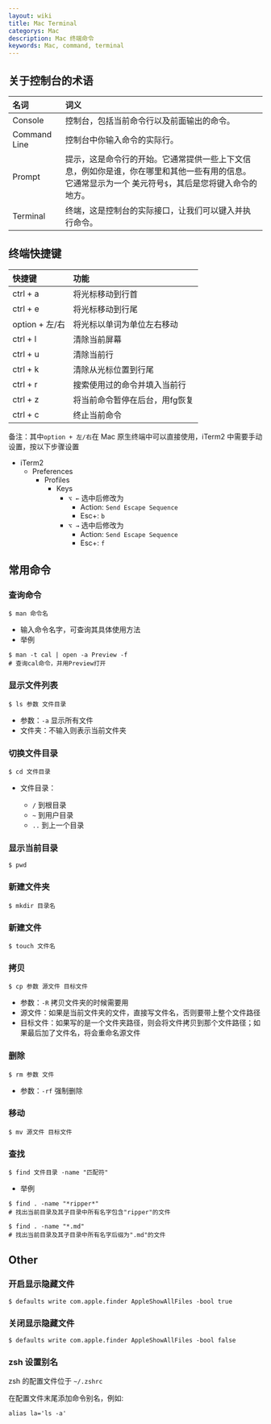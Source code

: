 ```yaml
---
layout: wiki
title: Mac Terminal
categorys: Mac
description: Mac 终端命令
keywords: Mac, command, terminal
---
```


## 关于控制台的术语

| 名词 | 词义 |
| :--- | :--- |
| Console | 控制台，包括当前命令行以及前面输出的命令。 |
| Command Line | 控制台中你输入命令的实际行。 |  
| Prompt | 提示，这是命令行的开始。它通常提供一些上下文信息，例如你是谁，你在哪里和其他一些有用的信息。它通常显示为一个 美元符号`$`，其后是您将键入命令的地方。 |
| Terminal | 终端，这是控制台的实际接口，让我们可以键入并执行命令。 |

## 终端快捷键

| 快捷键 | 功能 |
| :---  | :--- |
| ctrl + a | 将光标移动到行首 |
| ctrl + e | 将光标移动到行尾 |
| option + 左/右 | 将光标以单词为单位左右移动 |
| ctrl + l | 清除当前屏幕 |
| ctrl + u | 清除当前行 |
| ctrl + k | 清除从光标位置到行尾 |
| ctrl + r | 搜索使用过的命令并填入当前行 |
| ctrl + z | 将当前命令暂停在后台，用fg恢复 |
| ctrl + c | 终止当前命令 |


备注：其中`option + 左/右`在 Mac 原生终端中可以直接使用，iTerm2 中需要手动设置，按以下步骤设置

* iTerm2 
	* Preferences 
		* Profiles
			* Keys
				* `⌥ ←` 选中后修改为
					* Action: `Send Escape Sequence`
					* Esc+: `b`
				* `⌥ →` 选中后修改为
					* Action: `Send Escape Sequence`
					* Esc+: `f`

## 常用命令

### 查询命令

```
$ man 命令名
```
* 输入命令名字，可查询其具体使用方法
* 举例

```
$ man -t cal | open -a Preview -f
# 查询cal命令，并用Preview打开
```

###  显示文件列表

```
$ ls 参数 文件目录
```

* 参数：`-a` 显示所有文件		
* 文件夹：不输入则表示当前文件夹

### 切换文件目录

```
$ cd 文件目录
```

* 文件目录：

	* `/` 到根目录 
	* `~` 到用户目录 
	* `..` 到上一个目录

### 显示当前目录

```
$ pwd
```

### 新建文件夹

```
$ mkdir 目录名
```

### 新建文件

```
$ touch 文件名
```

### 拷贝

```
$ cp 参数 源文件 目标文件
```

* 参数：`-R` 拷贝文件夹的时候需要用
* 源文件：如果是当前文件夹的文件，直接写文件名，否则要带上整个文件路径
* 目标文件：如果写的是一个文件夹路径，则会将文件拷贝到那个文件路径；如果最后加了文件名，将会重命名源文件

### 删除

```
$ rm 参数 文件
```

* 参数：`-rf` 强制删除

### 移动

```
$ mv 源文件 目标文件
```

### 查找

```
$ find 文件目录 -name "匹配符"
```

* 举例

```
$ find . -name "*ripper*"
# 找出当前目录及其子目录中所有名字包含"ripper"的文件

$ find . -name "*.md"
# 找出当前目录及其子目录中所有名字后缀为".md"的文件
```





<!--
```
chmod 参数 权限 文件

chown 参数 用户：组 文件

nano 文件名
Ctrl + O   Ctrl + X

sh 脚本文件名

cat 文件名

pg 文件名

more 文件名

ln -s 文件1 文件2

find . -name "*.c" -print

file 文件名

head -20 文件名

tail -15 文件名

diff 文件1 文件2

passwd

make 


kill

date

cal

telnet

echo

printf

```
-->

## Other

### 开启显示隐藏文件

```
$ defaults write com.apple.finder AppleShowAllFiles -bool true
```

### 关闭显示隐藏文件

```
$ defaults write com.apple.finder AppleShowAllFiles -bool false
```

### zsh 设置别名

zsh 的配置文件位于 `~/.zshrc`

在配置文件末尾添加命令别名，例如:

```
alias la='ls -a'
```





